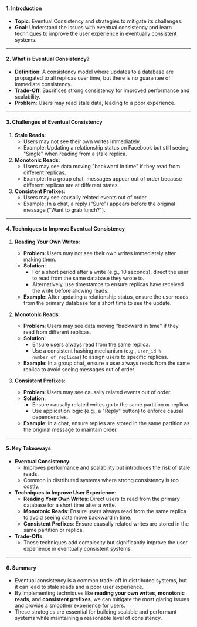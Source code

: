 #### **1. Introduction**
- **Topic**: Eventual Consistency and strategies to mitigate its challenges.
- **Goal**: Understand the issues with eventual consistency and learn techniques to improve the user experience in eventually consistent systems.

---

#### **2. What is Eventual Consistency?**
- **Definition**: A consistency model where updates to a database are propagated to all replicas over time, but there is no guarantee of immediate consistency.
- **Trade-Off**: Sacrifices strong consistency for improved performance and scalability.
- **Problem**: Users may read stale data, leading to a poor experience.

---

#### **3. Challenges of Eventual Consistency**
1. **Stale Reads**:
   - Users may not see their own writes immediately.
   - Example: Updating a relationship status on Facebook but still seeing "Single" when reading from a stale replica.
2. **Monotonic Reads**:
   - Users may see data moving "backward in time" if they read from different replicas.
   - Example: In a group chat, messages appear out of order because different replicas are at different states.
3. **Consistent Prefixes**:
   - Users may see causally related events out of order.
   - Example: In a chat, a reply ("Sure") appears before the original message ("Want to grab lunch?").

---

#### **4. Techniques to Improve Eventual Consistency**
1. **Reading Your Own Writes**:
   - **Problem**: Users may not see their own writes immediately after making them.
   - **Solution**:
     - For a short period after a write (e.g., 10 seconds), direct the user to read from the same database they wrote to.
     - Alternatively, use timestamps to ensure replicas have received the write before allowing reads.
   - **Example**: After updating a relationship status, ensure the user reads from the primary database for a short time to see the update.

2. **Monotonic Reads**:
   - **Problem**: Users may see data moving "backward in time" if they read from different replicas.
   - **Solution**:
     - Ensure users always read from the same replica.
     - Use a consistent hashing mechanism (e.g., `user_id % number_of_replicas`) to assign users to specific replicas.
   - **Example**: In a group chat, ensure a user always reads from the same replica to avoid seeing messages out of order.

3. **Consistent Prefixes**:
   - **Problem**: Users may see causally related events out of order.
   - **Solution**:
     - Ensure causally related writes go to the same partition or replica.
     - Use application logic (e.g., a "Reply" button) to enforce causal dependencies.
   - **Example**: In a chat, ensure replies are stored in the same partition as the original message to maintain order.

---

#### **5. Key Takeaways**
- **Eventual Consistency**:
  - Improves performance and scalability but introduces the risk of stale reads.
  - Common in distributed systems where strong consistency is too costly.
- **Techniques to Improve User Experience**:
  - **Reading Your Own Writes**: Direct users to read from the primary database for a short time after a write.
  - **Monotonic Reads**: Ensure users always read from the same replica to avoid seeing data move backward in time.
  - **Consistent Prefixes**: Ensure causally related writes are stored in the same partition or replica.
- **Trade-Offs**:
  - These techniques add complexity but significantly improve the user experience in eventually consistent systems.

---

#### **6. Summary**
- Eventual consistency is a common trade-off in distributed systems, but it can lead to stale reads and a poor user experience.
- By implementing techniques like **reading your own writes**, **monotonic reads**, and **consistent prefixes**, we can mitigate the most glaring issues and provide a smoother experience for users.
- These strategies are essential for building scalable and performant systems while maintaining a reasonable level of consistency.

